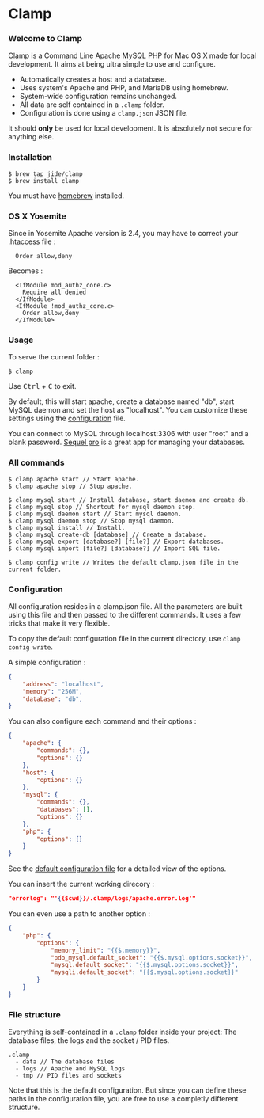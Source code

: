Clamp
=====

### [<span class="octicon octicon-link"></span>](#welcome-to-clamp) Welcome to Clamp

Clamp is a Command Line Apache MySQL PHP for Mac OS X made for local development. It aims at being ultra simple to use and configure.

*   Automatically creates a host and a database.
*   Uses system's Apache and PHP, and MariaDB using homebrew.
*   System-wide configuration remains unchanged.
*   All data are self contained in a `.clamp` folder.
*   Configuration is done using a `clamp.json` JSON file.

<span class="octicon octicon-alert"></span> It should **only** be used for local development. It is absolutely not secure for anything else.

### [<span class="octicon octicon-link"></span>](#installation) Installation

```
$ brew tap jide/clamp
$ brew install clamp
```

You must have [homebrew](http://brew.sh) installed.

### [<span class="octicon octicon-link"></span>](#installation) OS X Yosemite

Since in Yosemite Apache version is 2.4, you may have to correct your .htaccess file :

```
  Order allow,deny
```

Becomes :

```
  <IfModule mod_authz_core.c>
    Require all denied
  </IfModule>
  <IfModule !mod_authz_core.c>
    Order allow,deny
  </IfModule>
```

### [<span class="octicon octicon-link"></span>](#quickstart) Usage

To serve the current folder :

```
$ clamp
```

Use <kbd>Ctrl</kbd> + <kbd>C</kbd> to exit.

By default, this will start apache, create a database named "db", start MySQL daemon and set the host as "localhost". You can customize these settings using the [configuration](#configuration) file.

You can connect to MySQL through localhost:3306 with user "root" and a blank password. [Sequel pro](http://www.sequelpro.com) is a great app for managing your databases.

### [<span class="octicon octicon-link"></span>](#all-commands) All commands

```
$ clamp apache start // Start apache.
$ clamp apache stop // Stop apache.

$ clamp mysql start // Install database, start daemon and create db.
$ clamp mysql stop // Shortcut for mysql daemon stop.
$ clamp mysql daemon start // Start mysql daemon.
$ clamp mysql daemon stop // Stop mysql daemon.
$ clamp mysql install // Install.
$ clamp mysql create-db [database] // Create a database.
$ clamp mysql export [database?] [file?] // Export databases.
$ clamp mysql import [file?] [database?] // Import SQL file.

$ clamp config write // Writes the default clamp.json file in the current folder.
```

### [<span class="octicon octicon-link"></span>](#configuration) Configuration

All configuration resides in a clamp.json file. All the parameters are built using this file and then passed to the different commands. It uses a few tricks that make it very flexible.

To copy the default configuration file in the current directory, use `clamp config write`.

A simple configuration :

```json
{
    "address": "localhost",
    "memory": "256M",
    "database": "db",
}
```

You can also configure each command and their options :

```json
{
    "apache": {
        "commands": {},
        "options": {}
    },
    "host": {
        "options": {}
    },
    "mysql": {
        "commands": {},
        "databases": [],
        "options": {}
    },
    "php": {
        "options": {}
    }
}
```

See the [default configuration file](https://github.com/jide/clamp/blob/master/clamp.defaults.json) for a detailed view of the options.

You can insert the current working direcory :

```json
"errorlog": "'{{$cwd}}/.clamp/logs/apache.error.log'"
```

You can even use a path to another option :

```json
{
    "php": {
        "options": {
            "memory_limit": "{{$.memory}}",
            "pdo_mysql.default_socket": "{{$.mysql.options.socket}}",
            "mysql.default_socket": "{{$.mysql.options.socket}}",
            "mysqli.default_socket": "{{$.mysql.options.socket}}"
        }
    }
}
```

### [<span class="octicon octicon-link"></span>](#file-structure) File structure

Everything is self-contained in a `.clamp` folder inside your project: The database files, the logs and the socket / PID files.

```
.clamp
  - data // The database files
  - logs // Apache and MySQL logs
  - tmp // PID files and sockets
```

Note that this is the default configuration. But since you can define these paths in the configuration file, you are free to use a completly different structure.